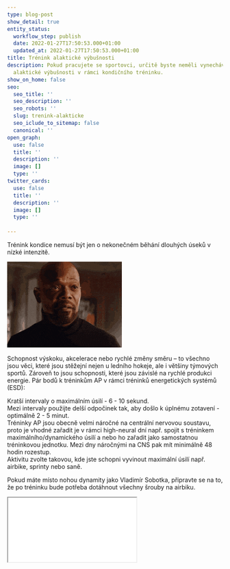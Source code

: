```yaml
---
type: blog-post
show_detail: true
entity_status:
  workflow_step: publish
  date: 2022-01-27T17:50:53.000+01:00
  updated_at: 2022-01-27T17:50:53.000+01:00
title: Trénink alaktické výbušnosti
description: Pokud pracujete se sportovci, určitě byste neměli vynechávat trénink
  alaktické výbušnosti v rámci kondičního tréninku.
show_on_home: false
seo:
  seo_title: ''
  seo_description: ''
  seo_robots: ''
  slug: trenink-alakticke
  seo_iclude_to_sitemap: false
  canonical: ''
open_graph:
  use: false
  title: ''
  description: ''
  image: []
  type: ''
twitter_cards:
  use: false
  title: ''
  description: ''
  image: []
  type: ''

---
```

Trénink kondice nemusí být jen o nekonečném běhání dlouhých úseků v nízké intenzitě.

![](/assets/uploads/aaaaaaaa.gif)

Schopnost výskoku, akcelerace nebo rychlé změny směru – to všechno jsou věci, které jsou stěžejní nejen u ledního hokeje, ale i většiny týmových sportů. Zároveň to jsou schopnosti, které jsou závislé na rychlé produkci energie. Pár bodů k tréninkům AP v rámci tréninků energetických systémů (ESD):

Kratší intervaly o maximálním úsilí - 6 - 10 sekund.  
Mezi intervaly použijte delší odpočinek tak, aby došlo k úplnému zotavení - optimálně 2 - 5 minut.  
Tréninky AP jsou obecně velmi náročné na centrální nervovou soustavu, proto je vhodné zařadit je v rámci high-neural dní např. spojit s tréninkem maximálního/dynamického úsilí a nebo ho zařadit jako samostatnou tréninkovou jednotku. Mezi dny náročnými na CNS pak mít minimálně 48 hodin rozestup.  
Aktivitu zvolte takovou, kde jste schopni vyvinout maximální úsilí např. airbike, sprinty nebo saně.

Pokud máte místo nohou dynamity jako Vladimír Sobotka, připravte se na to, že po tréninku bude potřeba dotáhnout všechny šrouby na airbiku.

<div class="embed-responsive embed-responsive-16by9">

<iframe class="embed-responsive-item" src=["](https://www.youtube.com/embed/zpOULjyy-n8)[https://www.youtube.com/embed/zpOULjyy-n8](https://www.youtube.com/embed/zpOULjyy-n8 "https://www.youtube.com/embed/zpOULjyy-n8")["](https://www.youtube.com/watch?v=qrOOn0HY6E0) allowfullscreen></iframe>

</div>